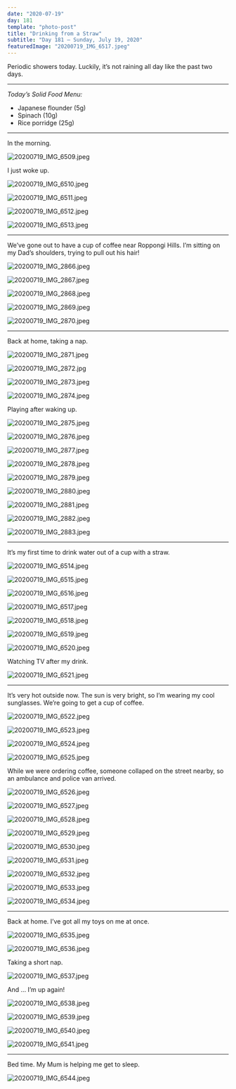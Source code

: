 ```yaml
---
date: "2020-07-19"
day: 181
template: "photo-post"
title: "Drinking from a Straw"
subtitle: "Day 181 – Sunday, July 19, 2020"
featuredImage: "20200719_IMG_6517.jpeg"
---
```


Periodic showers today. Luckily, it’s not raining all day like the past two days.

<hr />

_Today’s Solid Food Menu:_

- Japanese flounder (5g)
- Spinach (10g)
- Rice porridge (25g)

<hr />

In the morning.

![20200719_IMG_6509.jpeg](20200719_IMG_6509.jpeg)

I just woke up.

![20200719_IMG_6510.jpeg](20200719_IMG_6510.jpeg)

![20200719_IMG_6511.jpeg](20200719_IMG_6511.jpeg)

![20200719_IMG_6512.jpeg](20200719_IMG_6512.jpeg)

![20200719_IMG_6513.jpeg](20200719_IMG_6513.jpeg)

<hr />

We’ve gone out to have a cup of coffee near Roppongi Hills. I’m sitting on my Dad’s shoulders, trying to pull out his hair!

![20200719_IMG_2866.jpeg](20200719_IMG_2866.jpeg)

![20200719_IMG_2867.jpeg](20200719_IMG_2867.jpeg)

![20200719_IMG_2868.jpeg](20200719_IMG_2868.jpeg)

![20200719_IMG_2869.jpeg](20200719_IMG_2869.jpeg)

![20200719_IMG_2870.jpeg](20200719_IMG_2870.jpeg)

<hr />

Back at home, taking a nap.

![20200719_IMG_2871.jpeg](20200719_IMG_2871.jpeg)

![20200719_IMG_2872.jpg](20200719_IMG_2872.jpg)

![20200719_IMG_2873.jpeg](20200719_IMG_2873.jpeg)

![20200719_IMG_2874.jpeg](20200719_IMG_2874.jpeg)

Playing after waking up.

![20200719_IMG_2875.jpeg](20200719_IMG_2875.jpeg)

![20200719_IMG_2876.jpeg](20200719_IMG_2876.jpeg)

![20200719_IMG_2877.jpeg](20200719_IMG_2877.jpeg)

![20200719_IMG_2878.jpeg](20200719_IMG_2878.jpeg)

![20200719_IMG_2879.jpeg](20200719_IMG_2879.jpeg)

![20200719_IMG_2880.jpeg](20200719_IMG_2880.jpeg)

![20200719_IMG_2881.jpeg](20200719_IMG_2881.jpeg)

![20200719_IMG_2882.jpeg](20200719_IMG_2882.jpeg)

![20200719_IMG_2883.jpeg](20200719_IMG_2883.jpeg)

<hr />

It’s my first time to drink water out of a cup with a straw.

![20200719_IMG_6514.jpeg](20200719_IMG_6514.jpeg)

![20200719_IMG_6515.jpeg](20200719_IMG_6515.jpeg)

![20200719_IMG_6516.jpeg](20200719_IMG_6516.jpeg)

![20200719_IMG_6517.jpeg](20200719_IMG_6517.jpeg)

![20200719_IMG_6518.jpeg](20200719_IMG_6518.jpeg)

![20200719_IMG_6519.jpeg](20200719_IMG_6519.jpeg)

![20200719_IMG_6520.jpeg](20200719_IMG_6520.jpeg)

Watching TV after my drink.

![20200719_IMG_6521.jpeg](20200719_IMG_6521.jpeg)

<hr />

It’s very hot outside now. The sun is very bright, so I’m wearing my cool sunglasses. We’re going to get a cup of coffee.

![20200719_IMG_6522.jpeg](20200719_IMG_6522.jpeg)

![20200719_IMG_6523.jpeg](20200719_IMG_6523.jpeg)

![20200719_IMG_6524.jpeg](20200719_IMG_6524.jpeg)

![20200719_IMG_6525.jpeg](20200719_IMG_6525.jpeg)

While we were ordering coffee, someone collaped on the street nearby, so an ambulance and police van arrived.

![20200719_IMG_6526.jpeg](20200719_IMG_6526.jpeg)

![20200719_IMG_6527.jpeg](20200719_IMG_6527.jpeg)

![20200719_IMG_6528.jpeg](20200719_IMG_6528.jpeg)

![20200719_IMG_6529.jpeg](20200719_IMG_6529.jpeg)

![20200719_IMG_6530.jpeg](20200719_IMG_6530.jpeg)

![20200719_IMG_6531.jpeg](20200719_IMG_6531.jpeg)

![20200719_IMG_6532.jpeg](20200719_IMG_6532.jpeg)

![20200719_IMG_6533.jpeg](20200719_IMG_6533.jpeg)

![20200719_IMG_6534.jpeg](20200719_IMG_6534.jpeg)

<hr />

Back at home. I’ve got all my toys on me at once.

![20200719_IMG_6535.jpeg](20200719_IMG_6535.jpeg)

![20200719_IMG_6536.jpeg](20200719_IMG_6536.jpeg)

Taking a short nap.

![20200719_IMG_6537.jpeg](20200719_IMG_6537.jpeg)

And … I’m up again!

![20200719_IMG_6538.jpeg](20200719_IMG_6538.jpeg)

![20200719_IMG_6539.jpeg](20200719_IMG_6539.jpeg)

![20200719_IMG_6540.jpeg](20200719_IMG_6540.jpeg)

![20200719_IMG_6541.jpeg](20200719_IMG_6541.jpeg)

<hr />

Bed time. My Mum is helping me get to sleep.

![20200719_IMG_6544.jpeg](20200719_IMG_6544.jpeg)
